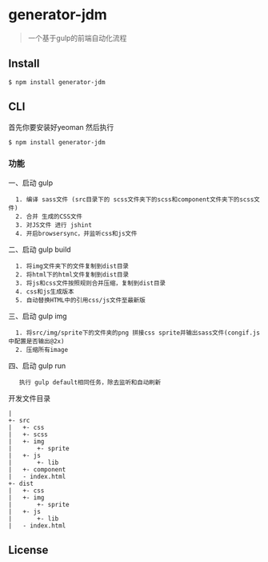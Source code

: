 # generator-jdm 

> 一个基于gulp的前端自动化流程




## Install

```
$ npm install generator-jdm
```


## CLI

首先你要安装好yeoman
然后执行
 
```
$ npm install generator-jdm
```
### 功能
一、启动 gulp

      1. 编译 sass文件 (src目录下的 scss文件夹下的scss和component文件夹下的scss文件)      
      2. 合并 生成的CSS文件
      3. 对JS文件 进行 jshint
      4. 开启browsersync，并监听css和js文件
二、启动 gulp build

      1. 将img文件夹下的文件复制到dist目录
      2. 将html下的html文件复制到dist目录
      3. 将js和css文件按照规则合并压缩，复制到dist目录
      4. css和js生成版本
      5. 自动替换HTML中的引用css/js文件至最新版
三、启动 gulp img

      1. 将src/img/sprite下的文件夹的png 拼接css sprite并输出sass文件(congif.js中配置是否输出@2x)
      2. 压缩所有image
四、启动 gulp run

       执行 gulp default相同任务，除去监听和自动刷新
 
开发文件目录

```
|
+- src
|   +- css
|   +- scss
|   +- img
|       +- sprite
|   +- js
|       +- lib
|   +- component
|   - index.html
+- dist
|   +- css
|   +- img
|       +- sprite
|   +- js
|       +- lib
|   - index.html
```

## License

